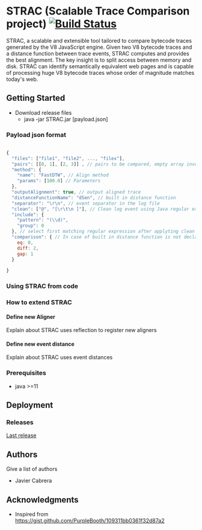 # STRAC (Scalable Trace Comparison project) [![Build Status](https://travis-ci.org/Jacarte/STRAC.svg?branch=master)](https://travis-ci.org/Jacarte/STRAC)

STRAC, a scalable and extensible tool tailored to compare bytecode traces generated by the V8 JavaScript engine. Given two V8 bytecode traces and a distance function between trace events, STRAC computes and provides the best alignment. The key insight is to split access between memory and disk. STRAC can identify semantically equivalent web pages and is capable of processing huge V8 bytecode traces whose order of magnitude matches today's web.


## Getting Started
- Download release files
    - java -jar STRAC.jar [payload.json]

### Payload json format


```javascript
    
{
  "files": ["file1", "file2", ..., "filex"],
  "pairs": [[0, 1], [2, 3]] , // pairs to be compared, empty array invoke pairwise comparisson in all possible combinations
  "method": {
    "name": "FastDTW", // Align method
    "params": [100.0] // Parameters
  },
  "outputAlignment": true, // output aligned trace
  "distanceFunctionName": "dSen", // built in distance function
  "separator": "\r\n", // event separator in the log file
  "clean": ["@", "[\r\t\n ]"], // Clean log event using Java regular expressions pressent in the array
  "include": {
    "pattern": "(\\d)",
    "group": 0
  }, // select first matching regular expression after applyting clean filters
  "comparison": { // In case of built in distance function is not declared, STRAC will use a function based on this three parameters 
    eq: 0,
    diff: 2,
    gap: 1
  }
  
}

```

### Using STRAC from code

### How to extend STRAC

#### Define new Aligner

Explain about STRAC uses reflection to register new aligners

#### Define new event distance

Explain about STRAC uses event distances



### Prerequisites

- java >=11

## Deployment

### Releases

[Last release](https://github.com/Jacarte/STRAC/releases/tag/0.11)

## Authors

Give a list of authors

* Javier Cabrera

## Acknowledgments

* Inspired from <https://gist.github.com/PurpleBooth/109311bb0361f32d87a2>

